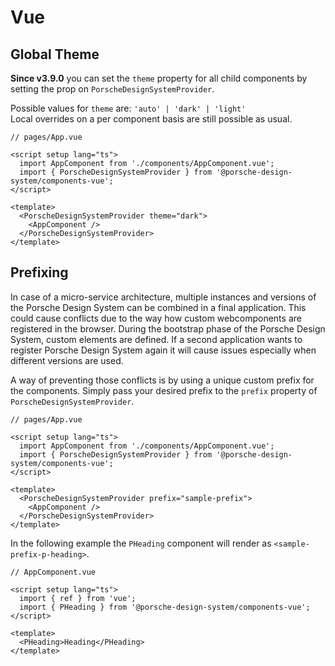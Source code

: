 # Vue

<TableOfContents></TableOfContents>

## Global Theme

**Since v3.9.0** you can set the `theme` property for all child components by setting the prop on
`PorscheDesignSystemProvider`.

Possible values for `theme` are: `'auto' | 'dark' | 'light'`  
Local overrides on a per component basis are still possible as usual.

```tsx
// pages/App.vue

<script setup lang="ts">
  import AppComponent from './components/AppComponent.vue';
  import { PorscheDesignSystemProvider } from '@porsche-design-system/components-vue';
</script>

<template>
  <PorscheDesignSystemProvider theme="dark">
    <AppComponent />
  </PorscheDesignSystemProvider>
</template>
```

## Prefixing

In case of a micro-service architecture, multiple instances and versions of the Porsche Design System can be combined in
a final application. This could cause conflicts due to the way how custom webcomponents are registered in the browser.
During the bootstrap phase of the Porsche Design System, custom elements are defined. If a second application wants to
register Porsche Design System again it will cause issues especially when different versions are used.

A way of preventing those conflicts is by using a unique custom prefix for the components. Simply pass your desired
prefix to the `prefix` property of `PorscheDesignSystemProvider`.

```tsx
// pages/App.vue

<script setup lang="ts">
  import AppComponent from './components/AppComponent.vue';
  import { PorscheDesignSystemProvider } from '@porsche-design-system/components-vue';
</script>

<template>
  <PorscheDesignSystemProvider prefix="sample-prefix">
    <AppComponent />
  </PorscheDesignSystemProvider>
</template>
```

In the following example the `PHeading` component will render as `<sample-prefix-p-heading>`.

```tsx
// AppComponent.vue

<script setup lang="ts">
  import { ref } from 'vue';
  import { PHeading } from '@porsche-design-system/components-vue';
</script>

<template>
  <PHeading>Heading</PHeading>
</template>
```

